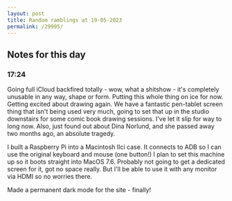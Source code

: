 ```yaml
---
layout: post
title: Random ramblings at 19-05-2023
permalink: /29995/
---
```

## Notes for this day

### 17:24

Going full iCloud backfired totally - wow, what a shitshow - it's completely unusable in any way, shape
or form. Putting this whole thing on ice for now. Getting excited about drawing
again. We have a fantastic pen-tablet screen thing that isn't being used very
much, going to set that up in the studio downstairs for some comic book drawing
sessions. I've let it slip for way to long now. Also, just found out about Dina
Norlund, and she passed away two months ago, an absolute tragedy.

I built a Raspberry Pi into a Macintosh IIci case. It connects to ADB so I can
use the original keyboard and mouse (one button!)
I plan to set this machine up so it boots straight into MacOS 7.6. Probably not
going to get a dedicated screen for it, got no space really. But I'll be able to
use it with any monitor via HDMI so no worries there.

Made a permanent dark mode for the site - finally!
